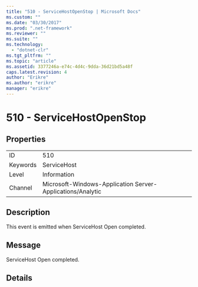```yaml
---
title: "510 - ServiceHostOpenStop | Microsoft Docs"
ms.custom: ""
ms.date: "03/30/2017"
ms.prod: ".net-framework"
ms.reviewer: ""
ms.suite: ""
ms.technology: 
  - "dotnet-clr"
ms.tgt_pltfrm: ""
ms.topic: "article"
ms.assetid: 3377246a-e74c-4d4c-9dda-36d21bd5a48f
caps.latest.revision: 4
author: "Erikre"
ms.author: "erikre"
manager: "erikre"
---
```

# 510 - ServiceHostOpenStop
## Properties  
  
|||  
|-|-|  
|ID|510|  
|Keywords|ServiceHost|  
|Level|Information|  
|Channel|Microsoft-Windows-Application Server-Applications/Analytic|  
  
## Description  
 This event is emitted when ServiceHost Open completed.  
  
## Message  
 ServiceHost Open completed.  
  
## Details